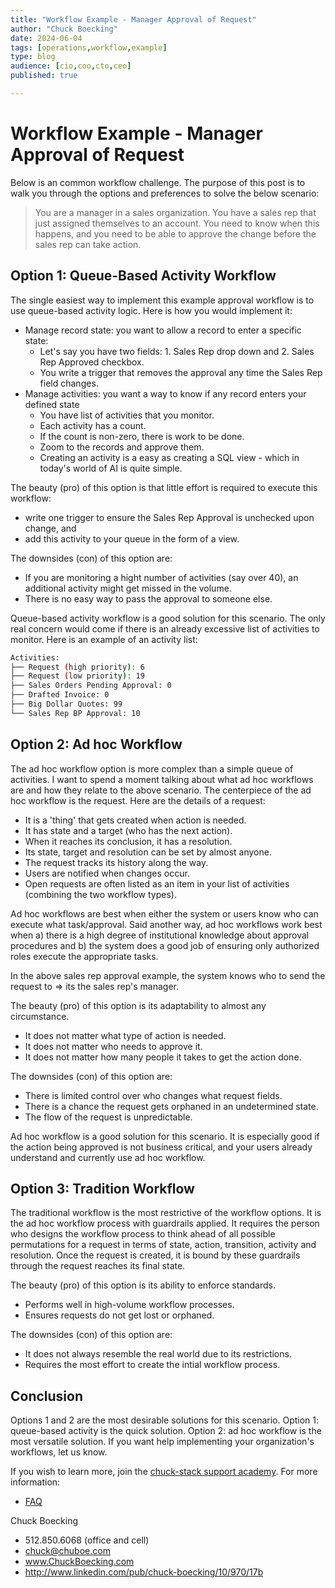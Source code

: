 ```yaml
---
title: "Workflow Example - Manager Approval of Request"
author: "Chuck Boecking"
date: 2024-06-04
tags: [operations,workflow,example]
type: blog
audience: [cio,coo,cto,ceo]
published: true

---
```


# Workflow Example - Manager Approval of Request

Below is an common workflow challenge. The purpose of this post is to walk you through the options and preferences to solve the below scenario:

> You are a manager in a sales organization. You have a sales rep that just assigned themselves to an account. You need to know when this happens, and you need to be able to approve the change before the sales rep can take action.

## Option 1: Queue-Based Activity Workflow
The single easiest way to implement this example approval workflow is to use queue-based activity logic. Here is how you would implement it:
- Manage record state: you want to allow a record to enter a specific state:
    - Let's say you have two fields: 1. Sales Rep drop down and 2. Sales Rep Approved checkbox.
    - You write a trigger that removes the approval any time the Sales Rep field changes.
- Manage activities: you want a way to know if any record enters your defined state
    - You have list of activities that you monitor.
    - Each activity has a count.
    - If the count is non-zero, there is work to be done.
    - Zoom to the records and approve them.
    - Creating an activity is a easy as creating a SQL view - which in today's world of AI is quite simple.

The beauty (pro) of this option is that little effort is required to execute this workflow:
- write one trigger to ensure the Sales Rep Approval is unchecked upon change, and
- add this activity to your queue in the form of a view.

The downsides (con) of this option are:
- If you are monitoring a hight number of activities (say over 40), an additional activity might get missed in the volume.
- There is no easy way to pass the approval to someone else.

Queue-based activity workflow is a good solution for this scenario. The only real concern would come if there is an already excessive list of activities to monitor. Here is an example of an activity list:
```bash
Activities:
├── Request (high priority): 6
├── Request (low priority): 19
├── Sales Orders Pending Approval: 0
├── Drafted Invoice: 0
├── Big Dollar Quotes: 99
└── Sales Rep BP Approval: 10
```

## Option 2: Ad hoc Workflow
The ad hoc workflow option is more complex than a simple queue of activities. I want to spend a moment talking about what ad hoc workflows are and how they relate to the above scenario. The centerpiece of the ad hoc workflow is the request. Here are the details of a request:
- It is a 'thing' that gets created when action is needed.
- It has state and a target (who has the next action).
- When it reaches its conclusion, it has a resolution.
- Its state, target and resolution can be set by almost anyone.
- The request tracks its history along the way.
- Users are notified when changes occur.
- Open requests are often listed as an item in your list of activities (combining the two workflow types).

Ad hoc workflows are best when either the system or users know who can execute what task/approval. Said another way, ad hoc workflows work best when a) there is a high degree of institutional knowledge about approval procedures and b) the system does a good job of ensuring only authorized roles execute the appropriate tasks.

In the above sales rep approval example, the system knows who to send the request to => its the sales rep's manager. 

The beauty (pro) of this option is its adaptability to almost any circumstance.
- It does not matter what type of action is needed.
- It does not matter who needs to approve it.
- It does not matter how many people it takes to get the action done.

The downsides (con) of this option are:
- There is limited control over who changes what request fields.
- There is a chance the request gets orphaned in an undetermined state.
- The flow of the request is unpredictable.

Ad hoc workflow is a good solution for this scenario. It is especially good if the action being approved is not business critical, and your users already understand and currently use ad hoc workflow.

## Option 3: Tradition Workflow
The traditional workflow is the most restrictive of the workflow options. It is the ad hoc workflow process with guardrails applied. It requires the person who designs the workflow process to think ahead of all possible permutations for a request in terms of state, action, transition, activity and resolution. Once the request is created, it is bound by these guardrails through the request reaches its final state.

The beauty (pro) of this option is its ability to enforce standards.
- Performs well in high-volume workflow processes.
- Ensures requests do not get lost or orphaned.

The downsides (con) of this option are:
- It does not always resemble the real world due to its restrictions.
- Requires the most effort to create the intial workflow process.

## Conclusion
Options 1 and 2 are the most desirable solutions for this scenario. Option 1: queue-based activity is the quick solution. Option 2: ad hoc workflow is the most versatile solution. If you want help implementing your organization's workflows, let us know.

If you wish to learn more, join the [chuck-stack support academy](https://buy.stripe.com/7sIbLIeeU3oT4IEfYY). For more information:
- [FAQ](../faq-academy.md)

Chuck Boecking
- 512.850.6068 (office and cell)
- chuck@chuboe.com
- www.ChuckBoecking.com
- http://www.linkedin.com/pub/chuck-boecking/10/970/17b
